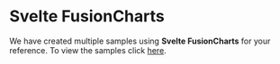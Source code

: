 # Svelte FusionCharts
We have created multiple samples using **Svelte FusionCharts** for your reference. To view the samples click [here](https://fusioncharts.github.io/svelte-fusioncharts/ "Svelte FusionCharts").